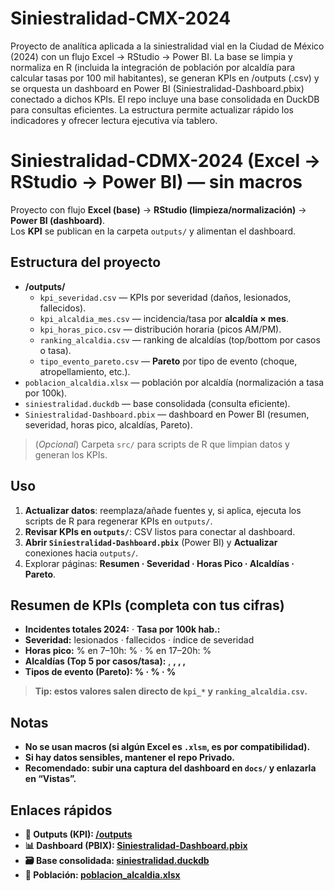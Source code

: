 # Siniestralidad-CMX-2024
Proyecto de analítica aplicada a la siniestralidad vial en la Ciudad de México (2024) con un flujo
Excel → RStudio → Power BI. La base se limpia y normaliza en R (incluida la integración de población
por alcaldía para calcular tasas por 100 mil habitantes), se generan KPIs en /outputs (.csv) y se
orquesta un dashboard en Power BI (Siniestralidad-Dashboard.pbix) conectado a dichos KPIs. El repo
incluye una base consolidada en DuckDB para consultas eficientes. La estructura permite actualizar
rápido los indicadores y ofrecer lectura ejecutiva vía tablero.
# Siniestralidad-CDMX-2024 (Excel → RStudio → Power BI) — sin macros

Proyecto con flujo **Excel (base)** → **RStudio (limpieza/normalización)** → **Power BI (dashboard)**.  
Los **KPI** se publican en la carpeta `outputs/` y alimentan el dashboard.

## Estructura del proyecto

- **/outputs/**
  - `kpi_severidad.csv` — KPIs por severidad (daños, lesionados, fallecidos).
  - `kpi_alcaldia_mes.csv` — incidencia/tasa por **alcaldía × mes**.
  - `kpi_horas_pico.csv` — distribución horaria (picos AM/PM).
  - `ranking_alcaldia.csv` — ranking de alcaldías (top/bottom por casos o tasa).
  - `tipo_evento_pareto.csv` — **Pareto** por tipo de evento (choque, atropellamiento, etc.).
- `poblacion_alcaldia.xlsx` — población por alcaldía (normalización a tasa por 100k).
- `siniestralidad.duckdb` — base consolidada (consulta eficiente).
- `Siniestralidad-Dashboard.pbix` — dashboard en Power BI (resumen, severidad, horas pico, alcaldías, Pareto).

> (*Opcional*) Carpeta `src/` para scripts de R que limpian datos y generan los KPIs.

## Uso

1. **Actualizar datos**: reemplaza/añade fuentes y, si aplica, ejecuta los scripts de R para regenerar KPIs en `outputs/`.
2. **Revisar KPIs en `outputs/`**: CSV listos para conectar al dashboard.
3. **Abrir `Siniestralidad-Dashboard.pbix`** (Power BI) y **Actualizar** conexiones hacia `outputs/`.
4. Explorar páginas: **Resumen · Severidad · Horas Pico · Alcaldías · Pareto**.

## Resumen de KPIs (completa con tus cifras)

- **Incidentes totales 2024:** <total> · **Tasa por 100k hab.:** <tasa>
- **Severidad:** lesionados <n> · fallecidos <n> · índice de severidad <valor>
- **Horas pico:** % en 7–10h: <x>% · % en 17–20h: <y>%
- **Alcaldías (Top 5 por casos/tasa):** <A>, <B>, <C>, <D>, <E>
- **Tipos de evento (Pareto):** <tipo1> <p1>% · <tipo2> <p2>% · <tipo3> <p3>%

> Tip: estos valores salen directo de `kpi_*` y `ranking_alcaldia.csv`.

## Notas

- No se usan macros (si algún Excel es `.xlsm`, es por compatibilidad).
- Si hay datos sensibles, mantener el repo **Privado**.
- Recomendado: subir una **captura** del dashboard en `docs/` y enlazarla en “Vistas”.

## Enlaces rápidos

- 📂 **Outputs (KPI):** [/outputs](./outputs)  
- 📊 **Dashboard (PBIX):** [Siniestralidad-Dashboard.pbix](./Siniestralidad-Dashboard.pbix)  
- 🗃️ **Base consolidada:** [siniestralidad.duckdb](./siniestralidad.duckdb)  
- 👥 **Población:** [poblacion_alcaldia.xlsx](./poblacion_alcaldia.xlsx)



<!-- ![Dashboard](docs/dashboard_siniestralidad.png) -->
